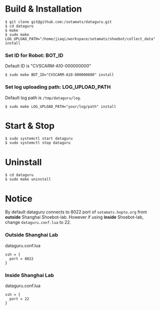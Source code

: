 # Build & Installation
```
$ git clone git@github.com:/sotamats/dataguru.git
$ cd dataguru
$ make
$ sudo make LOG_UPLOAD_PATH="/home/jiaqi/workspace/sotamats/shoebot/collect_data" install
```

### Set ID for Robot: BOT_ID

Default ID is "CVSCARM-A10-000000000"
```
$ sudo make BOT_ID="CVSCARM-A10-000000000" install
```

### Set log uploading path: LOG_UPLOAD_PATH

Default log path is `/tmp/dataguru/log`.
```
$ sudo make LOG_UPLOAD_PATH="your/log/path" install
```

# Start & Stop
```
$ sudo systemctl start dataguru
$ sudo systemctl stop dataguru
```

# Uninstall
```
$ cd dataguru
$ sudo make uninstall
```

# Notice

By default dataguru connects to 8022 port of `sotamats.hopto.org` from **outside** Shanghai Shoebot-lab. However if using **inside** Shoebot-lab, change `dataguru.conf.lua` to 22.

### Outside Shanghai Lab

dataguru.conf.lua
```
ssh = {
  port = 8022
}
```

### Inside Shanghai Lab

dataguru.conf.lua
```
ssh = {
  port = 22
}
```
